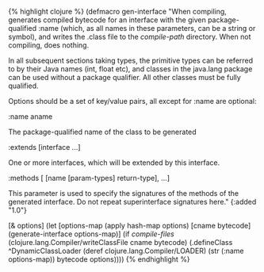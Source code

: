 {% highlight clojure %}
(defmacro gen-interface
  "When compiling, generates compiled bytecode for an interface with
  the given package-qualified :name (which, as all names in these
  parameters, can be a string or symbol), and writes the .class file
  to the *compile-path* directory.  When not compiling, does nothing.
 
  In all subsequent sections taking types, the primitive types can be
  referred to by their Java names (int, float etc), and classes in the
  java.lang package can be used without a package qualifier. All other
  classes must be fully qualified.
 
  Options should be a set of key/value pairs, all except for :name are
  optional:

  :name aname

  The package-qualified name of the class to be generated

  :extends [interface ...]

  One or more interfaces, which will be extended by this interface.

  :methods [ [name [param-types] return-type], ...]

  This parameter is used to specify the signatures of the methods of
  the generated interface.  Do not repeat superinterface signatures
  here."
  {:added "1.0"}

  [& options]
    (let [options-map (apply hash-map options)
          [cname bytecode] (generate-interface options-map)]
      (if *compile-files*
        (clojure.lang.Compiler/writeClassFile cname bytecode)
        (.defineClass ^DynamicClassLoader (deref clojure.lang.Compiler/LOADER) 
                      (str (:name options-map)) bytecode options))))
{% endhighlight %}
